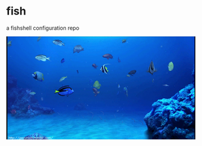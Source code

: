 # fish
a fishshell configuration repo

![Fish swimming animation](assets/fish.gif "Fish swimming animation")